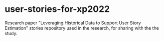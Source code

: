 # user-stories-for-xp2022
Research paper "Leveraging Historical Data to Support User Story Estimation" stories repository used in the research, for sharing with the the study.
